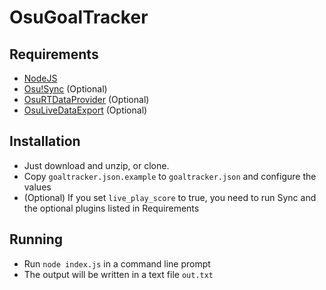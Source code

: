 # OsuGoalTracker

## Requirements

- [NodeJS](https://nodejs.org/en/download/)
- [Osu!Sync](https://github.com/OsuSync/Sync/releases) (Optional)
- [OsuRTDataProvider](https://github.com/OsuSync/OsuRTDataProvider/releases) (Optional)
- [OsuLiveDataExport](https://github.com/Adrriii/OsuLiveDataExport/releases) (Optional)

## Installation

- Just download and unzip, or clone.
- Copy `goaltracker.json.example` to `goaltracker.json` and configure the values
- (Optional) If you set `live_play_score` to true, you need to run Sync and the optional plugins listed in Requirements


## Running

- Run `node index.js` in a command line prompt
- The output will be written in a text file `out.txt`

